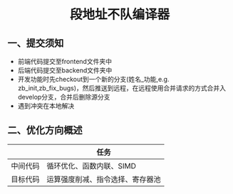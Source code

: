 <h1 align="center">段地址不队编译器</h1>



## 一、提交须知

-   前端代码提交至frontend文件夹中
-   后端代码提交至backend文件夹中
-   开发功能时先checkout到一个新的分支(姓名_功能,e.g.  zb_init,zb_fix_bugs)，然后推送到远程，在远程使用合并请求的方式合并入develop分支，合并后删除源分支
-   遇到冲突在本地解决



## 二、优化方向概述

|          | 任务                                   |
| -------- | -------------------------------------- |
| 中间代码 | 循环优化、函数内联、SIMD               |
| 目标代码 | 运算强度削减、指令选择、寄存器池 |